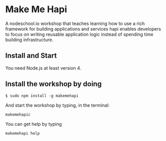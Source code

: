 # Make Me Hapi

A nodeschool.io workshop that teaches learning how to  use a rich framework for building applications and services hapi enables developers to focus on writing reusable application logic instead of spending time building infrastructure.

## Install and Start

You need Node.js at least version 4.

## Install the workshop by doing


`$ sudo npm install -g makemehapi`

And start the workshop by typing, in the terminal:

`makemehapic`

You can get help by typing

`makemehapi help`